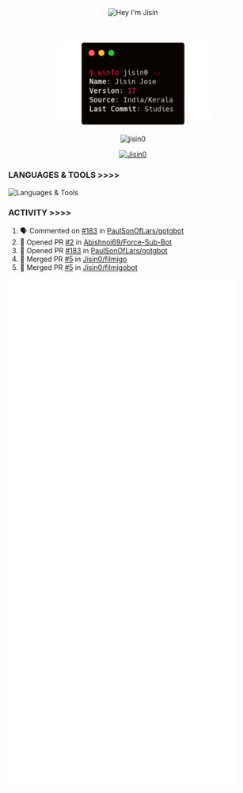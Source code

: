 <p align="center"> <img align="center" src="https://readme-typing-svg.herokuapp.com/?font=Anton%20SC&color=%238A0303&size=20&duration=4000&vCenter=true&width=350&height=40&lines=%F0%9F%91%8B+Hey+I%27m+Jisin;Wanna+Learn+More+About+me%3f" alt="Hey I'm Jisin" /> </p>&nbsp;&nbsp;
<p align="center"> <img align="center" src="./carbon.png" alt="Info Carbon" style="width: 320px; border-radius: 10%;"/> </p>
<p align="center"> <img align="center" src="https://github-readme-stats.vercel.app/api?username=jisin0&show_icons=true&theme=shadow_red" alt="jisin0" /> </p>
<p align="center"> <a href="https://github.com/Jisin0"><img src="https://github-profile-trophy.vercel.app/?username=Jisin0&theme=dark_lover&no-frame=true&column=6&" alt="Jisin0" /></a> </p>


### LANGUAGES & TOOLS >>>>

![Languages & Tools](https://skillicons.dev/icons?i=golang,rust,vscode,docker,git,github,linux,heroku,postgresql,redis,mongodb,java,html,py,cpp,graphql,js,vercel,flutter,ts,next,vim,tailwind,sublime,postman,bash,cloudflare,django,flask&perline=10)

### ACTIVITY >>>>
<!--START_SECTION:activity-->
1. 🗣 Commented on [#183](https://github.com/PaulSonOfLars/gotgbot/pull/183#issuecomment-2242922660) in [PaulSonOfLars/gotgbot](https://github.com/PaulSonOfLars/gotgbot)
2. 💪 Opened PR [#2](https://github.com/Abishnoi69/Force-Sub-Bot/pull/2) in [Abishnoi69/Force-Sub-Bot](https://github.com/Abishnoi69/Force-Sub-Bot)
3. 💪 Opened PR [#183](https://github.com/PaulSonOfLars/gotgbot/pull/183) in [PaulSonOfLars/gotgbot](https://github.com/PaulSonOfLars/gotgbot)
4. 🎉 Merged PR [#5](https://github.com/Jisin0/filmigo/pull/5) in [Jisin0/filmigo](https://github.com/Jisin0/filmigo)
5. 🎉 Merged PR [#5](https://github.com/Jisin0/filmigobot/pull/5) in [Jisin0/filmigobot](https://github.com/Jisin0/filmigobot)
<!--END_SECTION:activity-->

![Activity](./github-metrics.svg)
